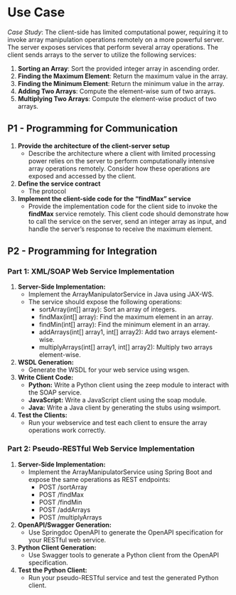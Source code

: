 # **Use Case**

*Case Study*: The client-side has limited computational power, requiring it to invoke array manipulation operations remotely on a more powerful server. The server exposes services that perform several array operations. The client sends arrays to the server to utilize the following services:

1. **Sorting an Array**: Sort the provided integer array in ascending order.
2. **Finding the Maximum Element**: Return the maximum value in the array.
3. **Finding the Minimum Element**: Return the minimum value in the array.
4. **Adding Two Arrays**: Compute the element-wise sum of two arrays.
5. **Multiplying Two Arrays**: Compute the element-wise product of two arrays.

## P1 - Programming for Communication

1. **Provide the architecture of the client-server setup**
    - Describe the architecture where a client with limited processing power relies on the server to perform computationally intensive array operations remotely. Consider how these operations are exposed and accessed by the client.
2. **Define the service contract**
    - The protocol
3. **Implement the client-side code for the “findMax” service**
    - Provide the implementation code for the client side to invoke the **findMax** service remotely. This client code should demonstrate how to call the service on the server, send an integer array as input, and handle the server’s response to receive the maximum element.

## P2 - Programming for Integration

### Part 1: XML/SOAP Web Service Implementation

1. **Server-Side Implementation:**
    - Implement the ArrayManipulatorService in Java using JAX-WS.
    - The service should expose the following operations:
        - sortArray(int[] array): Sort an array of integers.
        - findMax(int[] array): Find the maximum element in an array.
        - findMin(int[] array): Find the minimum element in an array.
        - addArrays(int[] array1, int[] array2): Add two arrays element-wise.
        - multiplyArrays(int[] array1, int[] array2): Multiply two arrays element-wise.
2. **WSDL Generation:**
    - Generate the WSDL for your web service using wsgen.
3. **Write Client Code:**
    - **Python:** Write a Python client using the zeep module to interact with the SOAP service.
    - **JavaScript:** Write a JavaScript client using the soap module.
    - **Java:** Write a Java client by generating the stubs using wsimport.
4. **Test the Clients:**
    - Run your webservice and test each client to ensure the array operations work correctly.

### Part 2: Pseudo-RESTful Web Service Implementation

1. **Server-Side Implementation:**
    - Implement the ArrayManipulatorService using Spring Boot and expose the same operations as REST endpoints:
        - POST /sortArray
        - POST /findMax
        - POST /findMin
        - POST /addArrays
        - POST /multiplyArrays
2. **OpenAPI/Swagger Generation:**
    - Use Springdoc OpenAPI to generate the OpenAPI specification for your RESTful web service.
3. **Python Client Generation:**
    - Use Swagger tools to generate a Python client from the OpenAPI specification.
4. **Test the Python Client:**
    - Run your pseudo-RESTful service and test the generated Python client.
